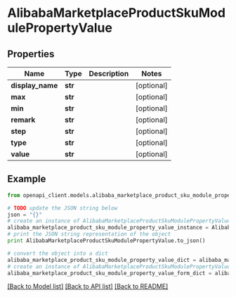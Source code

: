 # AlibabaMarketplaceProductSkuModulePropertyValue


## Properties
Name | Type | Description | Notes
------------ | ------------- | ------------- | -------------
**display_name** | **str** |  | [optional] 
**max** | **str** |  | [optional] 
**min** | **str** |  | [optional] 
**remark** | **str** |  | [optional] 
**step** | **str** |  | [optional] 
**type** | **str** |  | [optional] 
**value** | **str** |  | [optional] 

## Example

```python
from openapi_client.models.alibaba_marketplace_product_sku_module_property_value import AlibabaMarketplaceProductSkuModulePropertyValue

# TODO update the JSON string below
json = "{}"
# create an instance of AlibabaMarketplaceProductSkuModulePropertyValue from a JSON string
alibaba_marketplace_product_sku_module_property_value_instance = AlibabaMarketplaceProductSkuModulePropertyValue.from_json(json)
# print the JSON string representation of the object
print AlibabaMarketplaceProductSkuModulePropertyValue.to_json()

# convert the object into a dict
alibaba_marketplace_product_sku_module_property_value_dict = alibaba_marketplace_product_sku_module_property_value_instance.to_dict()
# create an instance of AlibabaMarketplaceProductSkuModulePropertyValue from a dict
alibaba_marketplace_product_sku_module_property_value_form_dict = alibaba_marketplace_product_sku_module_property_value.from_dict(alibaba_marketplace_product_sku_module_property_value_dict)
```
[[Back to Model list]](../README.md#documentation-for-models) [[Back to API list]](../README.md#documentation-for-api-endpoints) [[Back to README]](../README.md)


